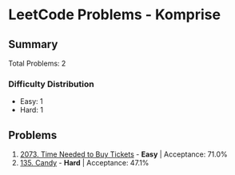 # LeetCode Problems - Komprise

## Summary
Total Problems: 2

### Difficulty Distribution

- Easy: 1
- Hard: 1

## Problems

1. [2073. Time Needed to Buy Tickets](https://leetcode.com/problems/time-needed-to-buy-tickets/) - **Easy** | Acceptance: 71.0%
2. [135. Candy](https://leetcode.com/problems/candy/) - **Hard** | Acceptance: 47.1%
